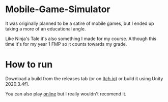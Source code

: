# Mobile-Game-Simulator
It was originally planned to be a satire of mobile games, but I ended up taking a more of an educational angle.

Like Ninja's Tale it's also something I made for my course. Although this time it's for my year 1 FMP so it counts towards my grade.

# How to run
Download a build from the releases tab (or on [Itch.io](https://hedgehog125.itch.io/mobile-game-simulator )) or build it using Unity 2020.3.4f1.

You can also play [online](https://hedgehog125.github.io/Mobile-Game-Simulator/ ) but I really wouldn't recomend it. 
